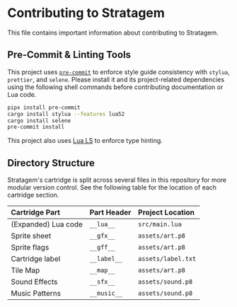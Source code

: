 # Contributing to Stratagem

This file contains important information about contributing to Stratagem.

## Pre-Commit & Linting Tools

This project uses [`pre-commit`](https://www.dansanderson.com/) to enforce style
guide consistency with `stylua`, `prettier`, and `selene`. Please install it and
its project-related dependencies using the following shell commands before
contributing documentation or Lua code.

```bash
pipx install pre-commit
cargo install stylua --features lua52
cargo install selene
pre-commit install
```

This project also uses [Lua LS](https://luals.github.io) to enforce type
hinting.

## Directory Structure

Stratagem's cartridge is split across several files in this repository for more
modular version control. See the following table for the location of each
cartridge section.

| Cartridge Part      | Part Header | Project Location   |
| :------------------ | :---------- | :----------------- |
| (Expanded) Lua code | `__lua__`   | `src/main.lua`     |
| Sprite sheet        | `__gfx__`   | `assets/art.p8`    |
| Sprite flags        | `__gff__`   | `assets/art.p8`    |
| Cartridge label     | `__label__` | `assets/label.txt` |
| Tile Map            | `__map__`   | `assets/art.p8`    |
| Sound Effects       | `__sfx__`   | `assets/sound.p8`  |
| Music Patterns      | `__music__` | `assets/sound.p8`  |
